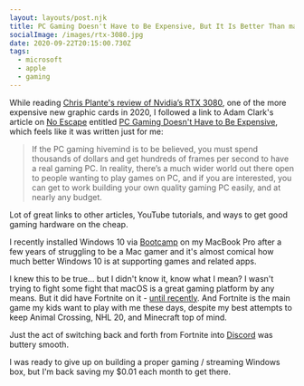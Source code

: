 ```yaml
---
layout: layouts/post.njk
title: PC Gaming Doesn't Have to Be Expensive, But It Is Better Than macOS By a Mile
socialImage: /images/rtx-3080.jpg
date: 2020-09-22T20:15:00.730Z
tags:
  - microsoft
  - apple
  - gaming
---
```

While reading [Chris Plante's review of Nvidia’s RTX 3080](https://www.polygon.com/reviews/21450872/rtx-3080-review-3070-price-nvidia), one of the more expensive new graphic cards in 2020, I followed a link to Adam Clark's article on [No Escape](https://noescapevg.com/) entitled [PC Gaming Doesn't Have to Be Expensive](https://noescapevg.com/pc-gaming-doesnt-have-to-be-expensive/), which feels like it was written just for me:

> If the PC gaming hivemind is to be believed, you must spend thousands of dollars and get hundreds of frames per second to have a real gaming PC. In reality, there’s a much wider world out there open to people wanting to play games on PC, and if you are interested, you can get to work building your own quality gaming PC easily, and at nearly any budget.

Lot of great links to other articles, YouTube tutorials, and ways to get good gaming hardware on the cheap.

I recently installed Windows 10 via [Bootcamp](https://support.apple.com/boot-camp) on my MacBook Pro after a few years of struggling to be a Mac gamer and it's almost comical how much better Windows 10 is at supporting games and related apps.

I knew this to be true... but I didn't know it, know what I mean? I wasn't trying to fight some fight that macOS is a great gaming platform by any means. But it did have Fortnite on it - [until recently](https://www.theverge.com/2020/8/13/21367923/fortnite-apple-app-store-epic-games-need-to-know). And Fortnite is the main game my kids want to play with me these days, despite my best attempts to keep Animal Crossing, NHL 20, and Minecraft top of mind.

Just the act of switching back and forth from Fortnite into [Discord](https://discord.com/) was buttery smooth.

I was ready to give up on building a proper gaming / streaming Windows box, but I'm back saving my $0.01 each month to get there.